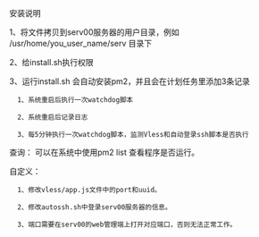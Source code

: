 安装说明


1、将文件拷贝到serv00服务器的用户目录，例如 /usr/home/you_user_name/serv 目录下

2、给install.sh执行权限

3、运行install.sh 会自动安装pm2，并且会在计划任务里添加3条记录

      1、系统重启后执行一次watchdog脚本
      
      2、系统重启后记录日志
      
      3、每5分钟执行一次watchdog脚本，监测Vless和自动登录ssh脚本是否执行
      

查询：
   可以在系统中使用pm2 list 查看程序是否运行。

自定义：

      1、修改vless/app.js文件中的port和uuid。
      
      2、修改autossh.sh中登录serv00服务器的信息。

      3、端口需要在serv00的web管理端上打开对应端口，否则无法正常工作。
